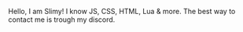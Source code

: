 Hello, I am Slimy! 
I know JS, CSS, HTML, Lua & more.
The best way to contact me is trough my discord.
